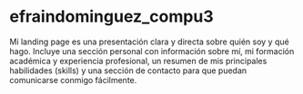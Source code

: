 # efraindominguez_compu3
Mi landing page es una presentación clara y directa sobre quién soy y qué hago. Incluye una sección personal con información sobre mí, mi formación académica y experiencia profesional, un resumen de mis principales habilidades (skills) y una sección de contacto para que puedan comunicarse conmigo fácilmente.